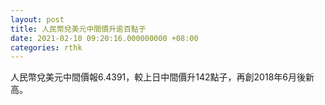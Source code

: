 ```yaml
---
layout: post
title: 人民幣兌美元中間價升逾百點子
date: 2021-02-10 09:20:16.000000000 +08:00
categories: rthk
---
```


人民幣兌美元中間價報6.4391，較上日中間價升142點子，再創2018年6月後新高。
